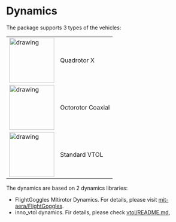 # Dynamics

The package supports 3 types of the vehicles:

|||
|-|-|
| <img src="https://dev.px4.io/master/assets/airframes/types/QuadRotorX.svg" alt="drawing" height="120"/> | Quadrotor X
| <img src="https://dev.px4.io/master/assets/airframes/types/OctoRotorXCoaxial.svg" alt="drawing" height="120"/> | Octorotor Coaxial
| <img src="https://dev.px4.io/master/assets/airframes/types/VTOLPlane.svg" alt="drawing" height="120"/> | Standard VTOL


The dynamics are based on 2 dynamics libraries:
- FlightGoggles Mltirotor Dynamics. For details, please visit [mit-aera/FlightGoggles](https://github.com/mit-aera/FlightGoggles).
- inno_vtol dynamics. Fir details, please check [vtol/README.md](vtol/README.md),
